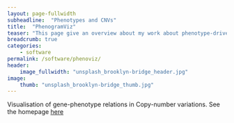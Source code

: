 ```yaml
---
layout: page-fullwidth
subheadline:  "Phenotypes and CNVs"
title:  "PhenogramViz"
teaser: "This page give an overview about my work about phenotype-driven analysis of copy-number variation."
breadcrumb: true
categories:
    - software
permalink: /software/phenoviz/
header:
    image_fullwidth: "unsplash_brooklyn-bridge_header.jpg"
image:
    thumb: "unsplash_brooklyn-bridge_thumb.jpg"
---
```



Visualisation of gene-phenotype relations in Copy-number variations. See the homepage [here](https://phenomics.github.io/software-phenoviz.html)